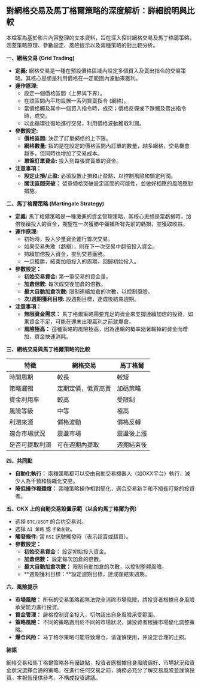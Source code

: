 ## 對網格交易及馬丁格爾策略的深度解析：詳細說明與比較

本檔案為基於影片內容整理的文本資料，旨在深入探討網格交易及馬丁格爾策略，涵蓋策略原理、參數設定、風險提示以及兩種策略的對比較分析。

**一、網格交易 (Grid Trading)**

*   **定義:** 網格交易是一種在預設價格區域內設定多個買入及賣出指令的交易策略。其核心思想是利用價格在一定範圍內波動來獲利。
*   **運作原理:**
    *   設定一個價格區間（上界與下界）。
    *   在該區間內平均設置一系列買賣指令 (網格)。
    *   當價格觸及其中一個買入指令時，成交；價格反彈或下跌觸及賣出指令時，成交。
    *   以此循環往復地進行交易，利用價格波動獲取利潤。
*   **參數設定:**
    *   **價格區間:** 決定了訂單網格的上下限。
    *   **網格數量:** 指的是在設定的價格區間內訂單的數量，越多網格，交易機會越多，但同時也增加了交易成本。
    *   **單筆訂單資金:** 投入到每張買賣單的資金。
*   **注意事項：**
    *  **設定止損/止盈:** 必須設置止損和止盈點，以控制風險和鎖定利潤。
    *  **關注區間突破：** 留意價格突破設定區間的可能性，並做好相應的風險應對措施。

**二、馬丁格爾策略 (Martingale Strategy)**

*   **定義:** 馬丁格爾策略是一種激進的資金管理策略，其核心思想是當虧損時，加倍後續投入的資金，期望在一次獲勝中彌補所有先前的虧損，並獲取收益。
*   **運作原理:**
    *   初始時，投入少量資金進行首次交易。
    *   如果交易失敗（虧損），則在下一次交易中翻倍投入資金。
    *   持續加倍投入資金，直到交易獲勝。
    *   一旦獲勝，結束加倍投入的周期，回歸初始投入。
*   **參數設定：**
    *   **初始交易資金:** 第一筆交易的資金量。
    *   **加倉倍數:** 每次成交後加倉的倍數。
    *   **最大自動加倉次數:** 限制連續加倉的次數，以控制風險。
    *   **次/週期獲利目標:** 設週期目標，達成後結束週期。
*   **注意事項：**
    *   **無限資金需求：** 馬丁格爾策略需要充足的資金來支撐連續加倍的投資，如果資金不足，可能在還未出現贏利之前就爆倉。
    *   **風險極高：** 這種策略的風險極高，因為連輸的概率隨著輸掉的資金而增加，資金快速消耗。

**三、網格交易與馬丁格爾策略的比較**

| 特徵             | 網格交易         |  馬丁格爾        |
|-----------------|----------------|----------------|
| 時間周期         | 較長          | 較短           |
| 策略邏輯         | 定期定價，低買高賣 | 加碼策略       |
| 資金利用率       | 較高          |  受限制       |
| 風險等級         | 中等          |  極高       |
| 利潤來源         | 價格波動        |  價格反轉       |
| 適合市場狀況     | 震盪市場        |  震盪後上漲     |
| 是否可提取利潤   | 可在週期內提取   | 週期結束後       |

**四、共同點**

*   **自動化執行：** 兩種策略都可以交由自動交易機器人（如OKX平台）執行，減少人為干預和情緒化交易。
*   **降低操作複雜度：** 兩種策略操作相對簡化，適合交易新手和不擅長盯盤的投資者。

**五、OKX 上的自動交易設置示範（以合約馬丁格爾为例）**

*   选择 `BTC/USDT` 的合约交易对。
*   选择 `AI 策略` 或 `手動創建`。
*   **觸發條件:** 當 `RSI` 訊號觸發時（表示超賣或超買）。
*   **參數設定：**
    *   **初始交易資金：** 設定初始投入資金。
    *   **加倉倍數：** 設定每次加倉的倍數。
    *   **最大自動加倉次數：** 限制自動加倉的次數，以控制整體風險。
    *   **週期獲利目標：**設定週期目標，達成後結束週期。

**六、風險提示**

*   **市場風險：** 所有的交易策略都無法完全消除市場風險，請投資者根據自身風險承受能力進行投資。
*   **資金管理：** 嚴格控制資金投入，切勿超出自身風險承受範圍。
*   **策略風險：** 不同的策略適用於不同的市場狀況，請投資者根據市場變化調整策略。
*   **爆仓风险：** 马丁格尔策略可能导致爆仓，请谨慎使用，并设定合理的止损。

**結語**

網格交易和馬丁格爾策略各有優缺點，投資者應根據自身風險偏好、市場狀況和資金狀況選擇合適的策略。在進行任何交易之前，請務必充分了解交易風險並謹慎投資。本報告僅供參考，不構成投資建議。